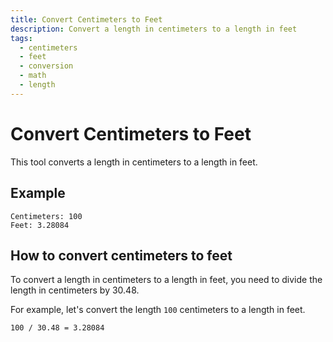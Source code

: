 ```yaml
---
title: Convert Centimeters to Feet
description: Convert a length in centimeters to a length in feet
tags:
  - centimeters
  - feet
  - conversion
  - math
  - length
---
```


# Convert Centimeters to Feet

This tool converts a length in centimeters to a length in feet.

## Example

```text
Centimeters: 100
Feet: 3.28084
```

## How to convert centimeters to feet

To convert a length in centimeters to a length in feet, you need to divide the length in centimeters by 30.48.

For example, let's convert the length `100` centimeters to a length in feet.

```text
100 / 30.48 = 3.28084
```
